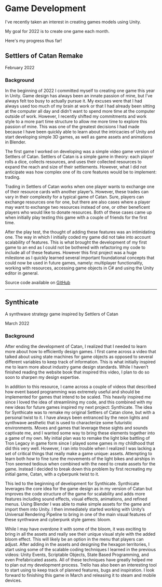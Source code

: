 # Game Development


I've recently taken an interest in creating games models using Unity.

My goal for 2022 is to create one game each month.

Here's my progress thus far!

## Settlers of Catan Remake

 February 2022
### Background

In the beginning of 2022 I committed myself to creating one game this year in Unity. Game design has always been an innate passion of mine, but I’ve always felt too busy to actually pursue it. My excuses were that I had always used too much of my brain at work or that I had already been sitting at the computer all day and didn’t want to spend more time at the computer outside of work. However, I recently shifted my commitments and work style to a more part time structure to allow me more time to explore this passion of mine. This was one of the greatest decisions I had made because I have been quickly able to learn about the intricacies of Unity and start developing simple 3D games, as well as game assets and animations in Blender.

The first game I worked on developing was a simple video game version of Settlers of Catan. Settlers of Catan is a simple game in theory: each player rolls a dice, collects resources, and uses their collected resources to expand the reach and size of their settlements. However, what I did not anticipate was how complex one of its core features would be to implement: trading.

Trading in Settlers of Catan works when one player wants to exchange one of their resource cards with another player’s. However, these trades can vary in their complexity for a typical game of Catan. Sure, players can exchange resources one for one, but there are also cases where a player may want to exchange two resources instead of one, or other beneficent players who would like to donate resources. Both of these cases came up when initially play testing this game with a couple of friends for the first time.

After the play test, the thought of adding these features was an intimidating one. The way in which I initially coded my game did not take into account scalability of features. This is what brought the development of my first game to an end as I could not be bothered with refactoring my code to include all of these features. However this first project was a huge milestone as I quickly learned several important foundational concepts that could now be used in future games, namely: multiplayer functionality, working with resources, accessing game objects in C# and using the Unity editor in general.

Source code available on <a href="https://github.com/oshears/Settlers-of-Catan">GitHub</a>


<hr>

  
## Synthicate

A synthwave strategy game inspired by Settlers of Catan

March 2022

### Background

After ending the development of Catan, I realized that I needed to learn more about how to efficiently design games. I first came across a video that talked about using state machines for game objects as opposed to several different variables to keep track of information. This is what initially inspired me to learn more about industry game design standards. While I haven’t finished reading the website book that inspired this video, I plan to do so soon to sharpen my design expertise.

In addition to this resource, I came across a couple of videos that described how event based programming was extremely useful and should be implemented for games that intend to be scaled. This heavily inspired me since I loved the idea of streamlining my code, and this combined with my new ideas for future games inspired my next project: Synthicate. The idea for Synthicate was to remake my original Settlers of Catan clone, but with a personal twist to it. I have always been entranced by the neon lights and synthwave aesthetic that is used to characterize some futuristic environments. Moves and games that leverage these sights and sounds captivate me, and I wanted some way to bring these elements together into a game of my own. My initial plan was to remake the light bike battling of Tron Legacy in game form since I played some games in my childhood that did this very well. However, I ran into trouble when I realized I was lacking a set of critical things that really make a game unique: assets. Attempting to learn both how to fine tune the movements of the light bikes and airships in Tron seemed tedious when combined with the need to create assets for the game. Instead I decided to break down this problem by first recreating my initial game, Catan, with a cyberpunk twist to it.

This led to the beginning of development for Synthicate. Synthicate leverages the core idea for the game design as in my version of Catan but improves the code structure of the game for scalability and adds more features including sound effects, visual effects, animations, and refined menus. Using Blender I was able to make simple assets for the game and import them into Unity. I then immediately started working with Unity’s Universal Rendering Pipeline to bring in one of the main visual features of these synthwave and cyberpunk style games: bloom.

While I may have overdone it with some of the bloom, it was exciting to bring in all the assets and really see their unique visual style with the added bloom effect. This will likely be an option in the menu that players can adjust. After adding in the assets and designing the hexagon territories, I start using some of the scalable coding techniques I learned in the previous videos: Unity Events, Scriptable Objects, State Based Programming, and even Prefabricated assets. All of these techniques have greatly helped me to plan out my development process. Trello has also been an interesting tool to start using to keep track of planned features, bugs and inspiration. I look forward to finishing this game in March and releasing it to steam and mobile devices.
